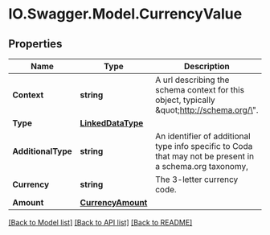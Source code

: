 # IO.Swagger.Model.CurrencyValue
## Properties

Name | Type | Description | Notes
------------ | ------------- | ------------- | -------------
**Context** | **string** | A url describing the schema context for this object, typically \&quot;http://schema.org/\&quot;. | 
**Type** | [**LinkedDataType**](LinkedDataType.md) |  | 
**AdditionalType** | **string** | An identifier of additional type info specific to Coda that may not be present in a schema.org taxonomy,  | [optional] 
**Currency** | **string** | The 3-letter currency code. | 
**Amount** | [**CurrencyAmount**](CurrencyAmount.md) |  | 

[[Back to Model list]](../README.md#documentation-for-models) [[Back to API list]](../README.md#documentation-for-api-endpoints) [[Back to README]](../README.md)

